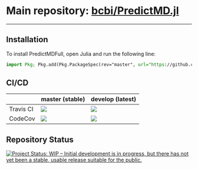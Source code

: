 <!-- Beginning of file -->

# Main repository: [bcbi/PredictMD.jl](https://github.com/bcbi/PredictMD.jl)

---

## Installation

To install PredictMDFull, open Julia and run the following line:
```julia
import Pkg; Pkg.add(Pkg.PackageSpec(rev="master", url="https://github.com/DilumAluthge/PredictMDFull.jl",));
```

## CI/CD

<table>
    <thead>
        <tr>
            <th></th>
            <th>master (stable)</th>
            <th>develop (latest)</th>
        </tr>
    </thead>
    <tbody>
        <tr>
            <td>Travis CI</td>
            <td><a href="https://travis-ci.com/DilumAluthge/PredictMDFull.jl/branches">
            <img
            src="https://travis-ci.com/DilumAluthge/PredictMDFull.jl.svg?branch=master"
            /></a></td>
            <td><a href="https://travis-ci.com/DilumAluthge/PredictMDFull.jl/branches">
            <img
            src="https://travis-ci.com/DilumAluthge/PredictMDFull.jl.svg?branch=develop"
            /></a></td>
        </tr>
        <!--<tr>
            <td>AppVeyor CI</td>
            <td>
            <a
            href="https://ci.appveyor.com/project/mirestrepo/predictmdfull-jl/history">
            <img
            title="AppVeyor build status (master)" src="https://ci.appveyor.com/api/projects/status/github/bcbi/PredictMDFull.jl?branch=master&svg=true"
            />
            </a></td>
            <td><a href="https://ci.appveyor.com/project/mirestrepo/predictmdfull-jl/history">
            <img
            src="https://ci.appveyor.com/api/projects/status/github/bcbi/PredictMDFull.jl?branch=develop&svg=true"
            />
            </a></td>
        </tr>-->
        <tr>
            <td>CodeCov</td>
            <td>
            <a
            href="https://codecov.io/gh/DilumAluthge/PredictMDFull.jl/branch/master">
            <img
            src="https://codecov.io/gh/DilumAluthge/PredictMDFull.jl/branch/master/graph/badge.svg"
            /></a></td>
            <td>
            <a
            href="https://codecov.io/gh/DilumAluthge/PredictMDFull.jl/branch/develop">
            <img src="https://codecov.io/gh/DilumAluthge/PredictMDFull.jl/branch/develop/graph/badge.svg"
            /></a></td>
        </tr>
    </tbody>
</table>

## Repository Status

<a href="https://www.repostatus.org/#wip">
    <img src="https://www.repostatus.org/badges/latest/wip.svg" alt="Project Status: WIP – Initial development is in progress, but there has not yet been a stable, usable release suitable for the public." />
</a>

<!-- End of file -->
